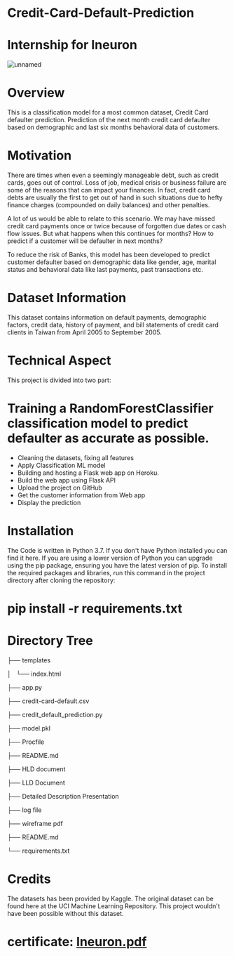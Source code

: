 # Credit-Card-Default-Prediction

# Internship for Ineuron
![unnamed](https://github.com/PavanRaju7/Credit-Card-Default-Prediction/assets/137611634/9ece7251-11d6-4343-8a72-e6f07675d968)



# Overview
This is a classification model for a most common dataset, Credit Card defaulter prediction. Prediction of the next month credit card defaulter based on demographic and last six months behavioral data of customers.

# Motivation
There are times when even a seemingly manageable debt, such as credit cards, goes out of control. Loss of job, medical crisis or business failure are some of the reasons that can impact your finances. In fact, credit card debts are usually the first to get out of hand in such situations due to hefty finance charges (compounded on daily balances) and other penalties.

A lot of us would be able to relate to this scenario. We may have missed credit card payments once or twice because of forgotten due dates or cash flow issues. But what happens when this continues for months? How to predict if a customer will be defaulter in next months?

To reduce the risk of Banks, this model has been developed to predict customer defaulter based on demographic data like gender, age, marital status and behavioral data like last payments, past transactions etc.

# Dataset Information
This dataset contains information on default payments, demographic factors, credit data, history of payment, and bill statements of credit card clients in Taiwan from April 2005 to September 2005.

# Technical Aspect
This project is divided into two part:

# Training a RandomForestClassifier classification model to predict defaulter as accurate as possible.
* Cleaning the datasets, fixing all features
* Apply Classification ML model
* Building and hosting a Flask web app on Heroku.
* Build the web app using Flask API
* Upload the project on GitHub
* Get the customer information from Web app
* Display the prediction

# Installation
The Code is written in Python 3.7. If you don't have Python installed you can find it here. If you are using a lower version of Python you can upgrade using the pip package, ensuring you have the latest version of pip. To install the required packages and libraries, run this command in the project directory after cloning the repository:

# pip install -r requirements.txt

# Directory Tree
├── templates 

│   └── index.html

├── app.py

├── credit-card-default.csv

├── credit_default_prediction.py

├── model.pkl

├── Procfile

├── README.md

├── HLD document

├── LLD Document

├── Detailed Description Presentation

├── log file

├── wireframe pdf

├── README.md

└── requirements.txt

# Credits
The datasets has been provided by Kaggle. The original dataset can be found here at the UCI Machine Learning Repository. This project wouldn't have been possible without this dataset.

# certificate: [Ineuron.pdf](https://github.com/PavanRaju7/Credit-Card-Default-Prediction/files/13645199/Ineuron.pdf)
